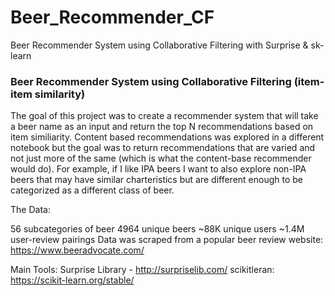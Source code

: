 # Beer_Recommender_CF
Beer Recommender System using Collaborative Filtering with Surprise &amp; sk-learn

### Beer Recommender System using Collaborative Filtering (item-item similarity)
The goal of this project was to create a recommender system that will take a beer name as an input and return the top N recommendations based on item similiarity. Content based recommendations was explored in a different notebook but the goal was to return recommendations that are varied and not just more of the same (which is what the content-base recommender would do). For example, if I like IPA beers I want to also explore non-IPA beers that may have similar charteristics but are different enough to be categorized as a different class of beer.

The Data:

56 subcategories of beer
4964 unique beers
~88K unique users
~1.4M user-review pairings
Data was scraped from a popular beer review website: https://www.beeradvocate.com/

Main Tools:
Surprise Library - http://surpriselib.com/
scikitleran: https://scikit-learn.org/stable/
